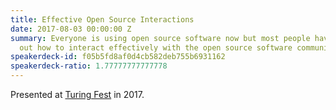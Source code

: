 ```yaml
---
title: Effective Open Source Interactions
date: 2017-08-03 00:00:00 Z
summary: Everyone is using open source software now but most people have not figured
  out how to interact effectively with the open source software community.
speakerdeck-id: f05b5fd8af0d4cb582deb755b6931162
speakerdeck-ratio: 1.77777777777778
---
```


Presented at [Turing Fest](https://www.turingfest.com) in 2017.
